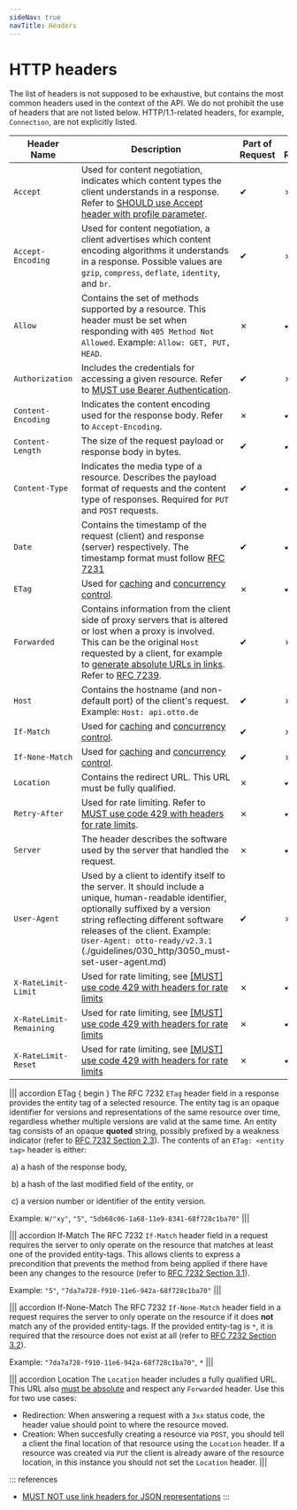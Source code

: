 ```yaml
---
sideNav: true
navTitle: Headers
---
```


# HTTP headers

The list of headers is not supposed to be exhaustive, but contains the most common headers used in the context of the API.
We do not prohibit the use of headers that are not listed below.
HTTP/1.1-related headers, for example, `Connection`, are not explicitly listed.

| Header Name             | Description                                                                                                                                                                                                                                                                                                                                                       | Part of Request | Part of Response |
| ----------------------- | ----------------------------------------------------------------------------------------------------------------------------------------------------------------------------------------------------------------------------------------------------------------------------------------------------------------------------------------------------------------- | --------------- | ---------------- |
| `Accept`                | Used for content negotiation, indicates which content types the client understands in a response. Refer to [SHOULD use Accept header with profile parameter](./guidelines/020_guidelines/080_versioning/1040_should-use-accept-header-with-profile-parameter.md).                                                                                                                | ✔               | ✗                |
| `Accept-Encoding`       | Used for content negotiation, a client advertises which content encoding algorithms it understands in a response. Possible values are `gzip`, `compress`, `deflate`, `identity`, and `br`.                                                                                                                                                                           | ✔               | ✗                |
| `Allow`                 | Contains the set of methods supported by a resource. This header must be set when responding with `405 Method Not Allowed`. Example: `Allow: GET, PUT, HEAD`.                                                                                                                                                                                                     | ✗               | ✔                |
| `Authorization`         | Includes the credentials for accessing a given resource. Refer to [MUST use Bearer Authentication](./guidelines/020_guidelines/020_authorization/1070_must-use-bearer-authentication.md).                                                                                                                                                                                              | ✔               | ✗                |
| `Content-Encoding`      | Indicates the content encoding used for the response body. Refer to `Accept-Encoding`.                                                                                                                                                                                                                                                                                 | ✗               | ✔                |
| `Content-Length`        | The size of the request payload or response body in bytes.                                                                                                                                                                                                                                                                                                        | ✔               | ✔                |
| `Content-Type`          | Indicates the media type of a resource. Describes the payload format of requests and the content type of responses. Required for `PUT` and `POST` requests.                                                                                                                                                                                                         | ✔               | ✔                |
| `Date`                  | Contains the timestamp of the request (client) and response (server) respectively. The timestamp format must follow [RFC 7231](https://tools.ietf.org/html/rfc7231#section-7.1.1.1)                                                                                                                                                                               | ✔               | ✔                |
| `ETag`                  | Used for [caching](./guidelines/020_guidelines/030_http/2010_may-use-etag-header-for-caching-resources.md) and [concurrency control](./guidelines/020_guidelines/030_http/2020_should-use-etag-together-with-if-match-if-none-match-header-for-concurrrency-control.md).                                                                                                                                               | ✗               | ✔                |
| `Forwarded`             | Contains information from the client side of proxy servers that is altered or lost when a proxy is involved. This can be the original `Host` requested by a client, for example to [generate absolute URLs in links](./guidelines/020_guidelines/040_hypermedia/2010_must-use-absolute-urls.md). Refer to [RFC 7239](https://tools.ietf.org/html/rfc7239). | ✔               | ✗                |
| `Host`                  | Contains the hostname (and non-default port) of the client's request. Example: `Host: api.otto.de`                                                                                                                                                                                                                                                                | ✔               | ✗                |
| `If-Match`              | Used for [caching](./guidelines/020_guidelines/030_http/2010_may-use-etag-header-for-caching-resources.md) and [concurrency control](./guidelines/020_guidelines/030_http/2020_should-use-etag-together-with-if-match-if-none-match-header-for-concurrrency-control.md).                                                                                                                                               | ✔               | ✗                |
| `If-None-Match`         | Used for [caching](./guidelines/020_guidelines/030_http/2010_may-use-etag-header-for-caching-resources.md) and [concurrency control](./guidelines/020_guidelines/030_http/2020_should-use-etag-together-with-if-match-if-none-match-header-for-concurrrency-control.md).                                                                                                                                               | ✔               | ✗                |
| `Location`              | Contains the redirect URL. This URL must be fully qualified.                                                                                                                                                                                                                                                                                                 | ✗               | ✔                |
| `Retry-After`           | Used for rate limiting. Refer to [MUST use code 429 with headers for rate limits](./guidelines/020_guidelines/030_http/3040_must-use-code-429-with-headers-for-rate-limits.md).                                                                                                                                                                                                      | ✗               | ✔                |
| `Server`                | The header describes the software used by the server that handled the request.                                                                                                                                                                                                                                                                                    | ✗               | ✔                |
| `User-Agent`            | Used by a client to identify itself to the server. It should include a unique, human-readable identifier, optionally suffixed by a version string reflecting different software releases of the client. Example: `User-Agent: otto-ready/v2.3.1` (./guidelines/030_http/3050_must-set-user-agent.md)                                                                                                                 | ✔               | ✗                |
| `X-RateLimit-Limit`     | Used for rate limiting, see [[MUST] use code 429 with headers for rate limits](./guidelines/030_http/3040_must-use-code-429-with-headers-for-rate-limits.md)                                                                                                                                                                                                      | ✗               | ✔                |
| `X-RateLimit-Remaining` | Used for rate limiting, see [[MUST] use code 429 with headers for rate limits](./guidelines/030_http/3040_must-use-code-429-with-headers-for-rate-limits.md)                                                                                                                                                                                                      | ✗               | ✔                |
| `X-RateLimit-Reset`     | Used for rate limiting, see [[MUST] use code 429 with headers for rate limits](./guidelines/030_http/3040_must-use-code-429-with-headers-for-rate-limits.md)                                                                                                                                                                                                      | ✗               | ✔                |

||| accordion ETag { begin }
The RFC 7232 `ETag` header field in a response provides the entity tag of a selected resource. The entity tag is an opaque identifier for versions and representations of the same resource over time, regardless whether multiple versions are valid at the same time.
An entity tag consists of an opaque **quoted** string, possibly prefixed by a weakness indicator (refer to [RFC 7232 Section 2.3](https://tools.ietf.org/html/rfc7232#section-2.3)).
The contents of an `ETag: <entity tag>` header is either:

​ a) a hash of the response body,

​ b) a hash of the last modified field of the entity, or

​ c) a version number or identifier of the entity version.

Example: `W/"xy"`, `"5"`, `"5db68c06-1a68-11e9-8341-68f728c1ba70"`
|||

||| accordion If-Match
The RFC 7232 `If-Match` header field in a request requires the server to only operate on the resource that matches at least one of the provided entity-tags.
This allows clients to express a precondition that prevents the method from being applied if there have been any changes to the resource (refer to [RFC 7232 Section 3.1](https://tools.ietf.org/html/rfc7232#section-3.1)).

Example: `"5"`, `"7da7a728-f910-11e6-942a-68f728c1ba70"`
|||

||| accordion If-None-Match
The RFC 7232 `If-None-Match` header field in a request requires the server to only operate on the resource if it does **not** match any of the provided entity-tags. If the provided entity-tag is `*`, it is required that the resource does not exist at all (refer to [RFC 7232 Section 3.2](https://tools.ietf.org/html/rfc7232#section-3.2)).

Example: `"7da7a728-f910-11e6-942a-68f728c1ba70"`, `*`
|||

||| accordion Location
The `Location` header includes a fully qualified URL. This URL also [must be absolute](./guidelines/020_guidelines/040_hypermedia/2010_must-use-absolute-urls.md) and respect any `Forwarded` header.
Use this for two use cases:

- Redirection: When answering a request with a `3xx` status code, the header value should point to where the resource moved.
- Creation: When succesfully creating a resource via `POST`, you should tell a client the final location of that resource using the `Location` header. If a resource was created via `PUT` the client is already aware of the resource location, in this instance you should not set the `Location` header.
  |||

::: references

- [MUST NOT use link headers for JSON representations](./guidelines/020_guidelines/040_hypermedia/2050_must-not-use-link-headers-for-json-representations.md)
  :::
